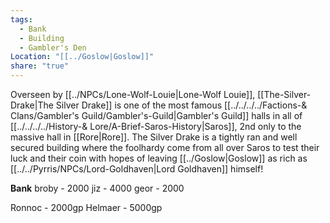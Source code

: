 ```yaml
---
tags:
  - Bank
  - Building
  - Gambler's Den
Location: "[[../Goslow|Goslow]]"
share: "true"
---
```



Overseen by [[../NPCs/Lone-Wolf-Louie|Lone-Wolf Louie]], [[The-Silver-Drake|The Silver Drake]] is one of the most famous [[../../../../Factions-& Clans/Gambler's Guild/Gambler's-Guild|Gambler's Guild]] halls in all of [[../../../../History-& Lore/A-Brief-Saros-History|Saros]], 2nd only to the massive hall in [[Rore|Rore]]. The Silver Drake is a tightly ran and well secured building where the foolhardy come from all over Saros to test their luck and their coin with hopes of leaving [[../Goslow|Goslow]] as rich as [[../../Pyrris/NPCs/Lord-Goldhaven|Lord Goldhaven]] himself!

**Bank**
broby - 2000
jiz - 4000
geor - 2000



Ronnoc - 2000gp
Helmaer - 5000gp